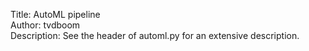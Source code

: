 Title: AutoML pipeline  
Author: tvdboom   
Description: See the header of automl.py for an extensive description.
